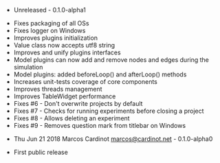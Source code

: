 * Unreleased - 0.1.0-alpha1
- Fixes packaging of all OSs
- Fixes logger on Windows
- Improves plugins initialization
- Value class now accepts utf8 string
- Improves and unify plugins interfaces
- Model plugins can now add and remove nodes and edges during the simulation
- Model plugins: added beforeLoop() and afterLoop() methods
- Increases unit-tests coverage of core components
- Improves threads management
- Improves TableWidget performance
- Fixes #6 - Don't overwrite projects by default
- Fixes #7 - Checks for running experiments before closing a project
- Fixes #8 - Allows deleting an experiment
- Fixes #9 - Removes question mark from titlebar on Windows

* Thu Jun 21 2018 Marcos Cardinot <marcos@cardinot.net> - 0.1.0-alpha0
- First public release

